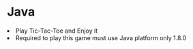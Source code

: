 # Java
<li> Play Tic-Tac-Toe and Enjoy it </li>
<li> Required to play this game must use Java platform only 1.8.0 </li>
